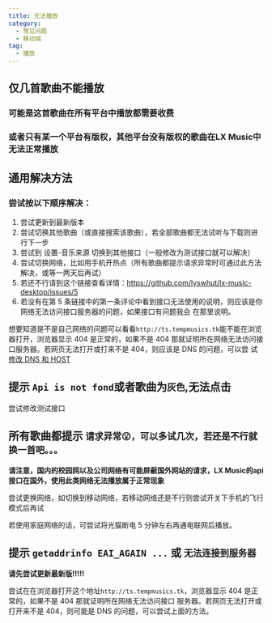 ```yaml
---
title: 无法播放
category:
  - 常见问题
  - 移动端
tag:
  - 播放
---
```


## 仅几首歌曲不能播放

### 可能是这首歌曲在所有平台中播放都需要收费
### 或者只有某一个平台有版权，其他平台没有版权的歌曲在LX Music中无法正常播放

## 通用解决方法

### 尝试按以下顺序解决：

1. 尝试更新到最新版本
2. 尝试切换其他歌曲（或直接搜索该歌曲），若全部歌曲都无法试听与下载则进行下一步
3. 尝试到 设置-音乐来源 切换到其他接口（一般修改为测试接口就可以解决）
4. 尝试切换网络，比如用手机开热点（所有歌曲都提示请求异常时可通过此方法解决，或等一两天后再试）
5. 若还不行请到这个链接查看详情：<https://github.com/lyswhut/lx-music-desktop/issues/5>
6. 若没有在第 5 条链接中的第一条评论中看到接口无法使用的说明，则应该是你网络无法访问接口服务器的问题，如果接口有问题我会
   在那里说明。

想要知道是不是自己网络的问题可以看看`http://ts.tempmusics.tk`能不能在浏览器打开，浏览器显示 404 是正常的，如果不是 404
那就证明所在网络无法访问接口服务器。若网页无法打开或打来不是 404，则应该是 DNS 的问题，可以尝
试[修改 DNS 和 HOST](./revise-dns-and-host)

## 提示 `Api is not fond`或者歌曲为`灰色`,无法点击

尝试修改测试接口

## 所有歌曲都提示 `请求异常😮，可以多试几次，若还是不行就换一首吧。。。`

**请注意，国内的校园网以及公司网络有可能屏蔽国外网站的请求，LX Music的api接口在国外，使用此类网络无法播放属于正常现象**

尝试更换网络，如切换到移动网络，若移动网络还是不行则尝试开关下手机的飞行模式后再试

若使用家庭网络的话，可尝试将光猫断电 5 分钟左右再通电联网后播放。

## 提示 `getaddrinfo EAI_AGAIN ...` 或 `无法连接到服务器`

**请先尝试更新最新版!!!!!**

尝试在在浏览器打开这个地址`http://ts.tempmusics.tk`，浏览器显示 404 是正常的，如果不是 404 那就证明所在网络无法访问接口
服务器。若网页无法打开或打开来不是 404，则可能是 DNS 的问题，可以尝试上面的方法。
